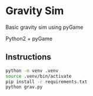 # Gravity Sim

Basic gravity sim using pyGame

Python2 + pyGame

## Instructions

```bash
python -m venv .venv
source .venv/bin/activate
pip install -r requirements.txt
python grav.py
```

